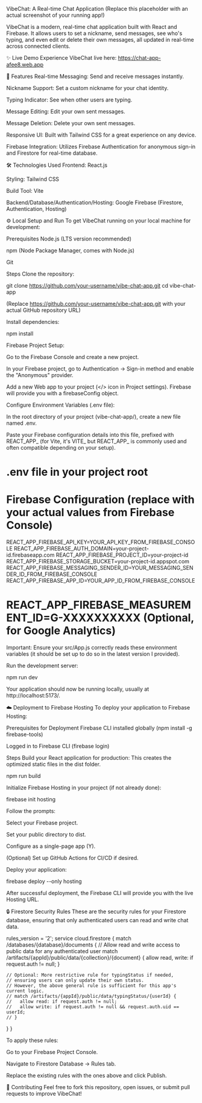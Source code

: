 VibeChat: A Real-time Chat Application
(Replace this placeholder with an actual screenshot of your running app!)

VibeChat is a modern, real-time chat application built with React and Firebase. It allows users to set a nickname, send messages, see who's typing, and even edit or delete their own messages, all updated in real-time across connected clients.

✨ Live Demo
Experience VibeChat live here:
https://chat-app-afee8.web.app

🚀 Features
Real-time Messaging: Send and receive messages instantly.

Nickname Support: Set a custom nickname for your chat identity.

Typing Indicator: See when other users are typing.

Message Editing: Edit your own sent messages.

Message Deletion: Delete your own sent messages.

Responsive UI: Built with Tailwind CSS for a great experience on any device.

Firebase Integration: Utilizes Firebase Authentication for anonymous sign-in and Firestore for real-time database.

🛠️ Technologies Used
Frontend: React.js

Styling: Tailwind CSS

Build Tool: Vite

Backend/Database/Authentication/Hosting: Google Firebase (Firestore, Authentication, Hosting)

⚙️ Local Setup and Run
To get VibeChat running on your local machine for development:

Prerequisites
Node.js (LTS version recommended)

npm (Node Package Manager, comes with Node.js)

Git

Steps
Clone the repository:

git clone https://github.com/your-username/vibe-chat-app.git
cd vibe-chat-app

(Replace https://github.com/your-username/vibe-chat-app.git with your actual GitHub repository URL)

Install dependencies:

npm install

Firebase Project Setup:

Go to the Firebase Console and create a new project.

In your Firebase project, go to Authentication -> Sign-in method and enable the "Anonymous" provider.

Add a new Web app to your project (</> icon in Project settings). Firebase will provide you with a firebaseConfig object.

Configure Environment Variables (.env file):

In the root directory of your project (vibe-chat-app/), create a new file named .env.

Paste your Firebase configuration details into this file, prefixed with REACT_APP_ (for Vite, it's VITE_ but REACT_APP_ is commonly used and often compatible depending on your setup).

# .env file in your project root

# Firebase Configuration (replace with your actual values from Firebase Console)
REACT_APP_FIREBASE_API_KEY=YOUR_API_KEY_FROM_FIREBASE_CONSOLE
REACT_APP_FIREBASE_AUTH_DOMAIN=your-project-id.firebaseapp.com
REACT_APP_FIREBASE_PROJECT_ID=your-project-id
REACT_APP_FIREBASE_STORAGE_BUCKET=your-project-id.appspot.com
REACT_APP_FIREBASE_MESSAGING_SENDER_ID=YOUR_MESSAGING_SENDER_ID_FROM_FIREBASE_CONSOLE
REACT_APP_FIREBASE_APP_ID=YOUR_APP_ID_FROM_FIREBASE_CONSOLE
# REACT_APP_FIREBASE_MEASUREMENT_ID=G-XXXXXXXXXX (Optional, for Google Analytics)

Important: Ensure your src/App.js correctly reads these environment variables (it should be set up to do so in the latest version I provided).

Run the development server:

npm run dev

Your application should now be running locally, usually at http://localhost:5173/.

☁️ Deployment to Firebase Hosting
To deploy your application to Firebase Hosting:

Prerequisites for Deployment
Firebase CLI installed globally (npm install -g firebase-tools)

Logged in to Firebase CLI (firebase login)

Steps
Build your React application for production:
This creates the optimized static files in the dist folder.

npm run build

Initialize Firebase Hosting in your project (if not already done):

firebase init hosting

Follow the prompts:

Select your Firebase project.

Set your public directory to dist.

Configure as a single-page app (Y).

(Optional) Set up GitHub Actions for CI/CD if desired.

Deploy your application:

firebase deploy --only hosting

After successful deployment, the Firebase CLI will provide you with the live Hosting URL.

🔒 Firestore Security Rules
These are the security rules for your Firestore database, ensuring that only authenticated users can read and write chat data.

rules_version = '2';
service cloud.firestore {
  match /databases/{database}/documents {
    // Allow read and write access to public data for any authenticated user
    match /artifacts/{appId}/public/data/{collection}/{document} {
      allow read, write: if request.auth != null;
    }

    // Optional: More restrictive rule for typingStatus if needed,
    // ensuring users can only update their own status.
    // However, the above general rule is sufficient for this app's current logic.
    // match /artifacts/{appId}/public/data/typingStatus/{userId} {
    //   allow read: if request.auth != null;
    //   allow write: if request.auth != null && request.auth.uid == userId;
    // }
  }
}

To apply these rules:

Go to your Firebase Project Console.

Navigate to Firestore Database -> Rules tab.

Replace the existing rules with the ones above and click Publish.

🤝 Contributing
Feel free to fork this repository, open issues, or submit pull requests to improve VibeChat!

